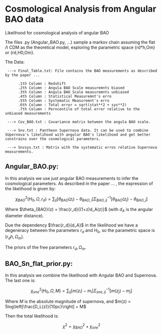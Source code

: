 # Cosmological Analysis from Angular BAO data

Likelihood for cosmological analysis of angular BAO


The files .py (Angular_BAO.py, ...) sample a markov chain assuming the flat $\Lambda$ CDM as the theoretical model, exploring the parametric space {rd*h,Om} or {rd,H0,Om}.


The Data:

     ---> Final_Table.txt: File contains the BAO measurements as described by the paper ...

          .1th Column : Redshift
          .2th Column : Angula BAO Scale measuremnts biased 
          .3th Column : Angula BAO Scale measuremnts unbiased
          .4th Column : Statistical Measuremnt's erro
          .5th Column : Systematic Measuremnt's erro
          .6th Column : Total error = sqrt(stat**2 + sys**2)         
          .7th Column : Perncentile of total error relative to the unbiased measurements 

     ---> Cov_BAO.txt : Covariance matrix between the angula BAO scale.
     
     ---> Snv.txt : Pantheon Supernova data. It can be used to combine SUpernova's likelihood with angular BAO's likelihood and get better constrains over the cosmological parameters.
     
     ---> Snvsys.txt : Matrix with the systematic erros relative Supernova measurements.
     
     
## Angular_BAO.py:


 In this analysis we use just angular BAO measurements to infer the cosmological parameters. As described in the paper ... , the expression of the likelihood is given by:



$$\chi^2_{BAO}(H_0,\Omega, r_d) = \sum_{ij} [\theta_{BAO}(z_i) - \theta_{BAO,i}]\Sigma^{-1}_{BAO,ij}[\theta_{BAO}(z_j) - \theta_{BAO,j}]$$



  Where $\theta_{BAO}(z) = \frac{r_d}{(1+z)d_A(z)}$ (with $d_A$ is the angular diameter distance).
  
  Due the dependency $\frac{r_d}{d_A}$ in the likelihood we have a degeneracy between the parameters $r_d$ and $H_0$, so the parametric space is $(r_dh,\Omega_m)$. 
  
  The priors of the free parameters $r_d, \Omega_m$.
  
## BAO_Sn_flat_prior.py:


  In this analysis we combine the likelihood with Angular BAO and Supernova. The last one is:
  
  
  $$\chi^2_{sne}(H_0,\Omega, M) = \sum_{ij} [m(z_i) - m_{i}]\Sigma^{-1}_{sne,ij}[m(z_j) - m_{j}]$$
  
  Where $M$ is the absolute magnitude of supernova, and $m(z) = 5log\left[\frac{D_L(z)}{10pc}\right] + M$
  
  Then the total likelihood is:
  
  
 $$\chi^2 = \chi^2_{BAO}+ \chi^2_{sne}$$
  
  
